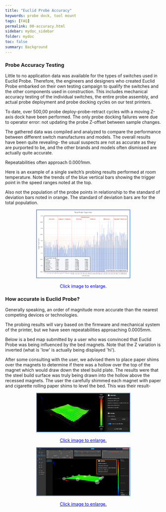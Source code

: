```yaml
---
title: "Euclid Probe Accuracy"
keywords: probe dock, tool mount
tags: [FAQ]
permalink: 00-accuracy.html
sidebar: mydoc_sidebar
folder: mydoc
toc: false
summary: Background 
---
```

### Probe Accuracy Testing

Little to no application data was available for the types of switches used in Euclid Probe. Therefore, the engineers and designers who created Euclid Probe embarked on their own testing campaign to qualify the switches and the other components used in construction. This includes mechanical accuracy testing of the individual switches, the entire probe assembly, and actual probe deployment and probe docking cycles on our test printers.

To date, over 500,00 probe deploy-probe-retract cycles with a moving Z-axis dock have been performed. The only probe docking failures were due to operator error: not updating the probe Z-offset between sample changes.

The gathered data was compiled and analyzed to compare the performance between different switch manufactures and models. The overall results have been quite revealing- the usual suspects are not as accurate as they are purported to be, and the other brands and models often dismissed are actually quite accurate.  

Repeatabilities often approach 0.0001mm.  

Here is an example of a single switch’s probing results performed at room temperature. Note the trends of the blue vertical bars showing the trigger point in the speed ranges noted at the top.   

Also not the population of the probe points in relationship to the standard of deviation bars noted in orange. The standard of deviation bars are for the total population.

<div style="width:100%;text-align:center;">
  <a href="images\00-ProbeTest57_19_45-768x559.png" data-lity>
    <img src="images\00-ProbeTest57_19_45-768x559.png" style="width:300px; border:2px solid CornflowerBlue">
  </a>
  <p><span style="color:blue">Click image to enlarge</span>.</p>
  
</div>

### How accurate is Euclid Probe? 
Generally speaking, an order of magnitude more accurate than the nearest competing devices or technologies. 

The probing results will vary based on the firmware and mechanical system of the printer, but we have seen repeatabilities  approaching 0.0005mm.  

Below is a bed map submitted by a user who was convinced that Euclid Probe was being influenced by the bed magnets. Note that the Z variation is inverted (what is 'low' is actually being displayed 'hi').


After some consulting with the user, we advised them to place paper shims over the magnets to determine if there was a hollow over the top of the magnet which would draw down the steel build plate. The results were that the steel build surface was truly being drawn into the hollow above the recessed magnets. The user the carefully shimmed each magnet with paper and cigarette rolling paper shims to level the bed.  This was their result- 

<div style="width:100%;text-align:center;">
  <a href="images\00-accuracyA.png" data-lity>
    <img src="images\00-accuracyA.png" style="width:300px; border:2px solid CornflowerBlue">
      <p><span style="color:blue">Click image to enlarge</span>.</p>
  </a>

  <a href="images\00-accuracy-fixed.png" data-lity>
    <img src="images\00-accuracy-fixed.png" style="width:300px; border:2px solid CornflowerBlue">
      <p><span style="color:blue">Click image to enlarge</span>.</p>
  </a>
</div>
